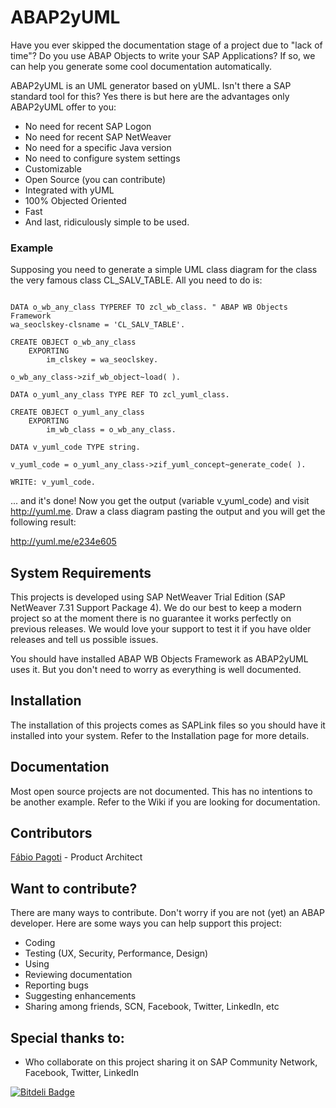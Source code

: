 ABAP2yUML
================================


Have you ever skipped the documentation stage of a project due to "lack of time"? Do you use ABAP Objects to write your SAP Applications? If so, we can help you generate some cool documentation automatically.


ABAP2yUML is an UML generator based on yUML. Isn't there a SAP standard tool for this? Yes there is but here are the advantages only ABAP2yUML offer to you:

* No need for recent SAP Logon
* No need for recent SAP NetWeaver
* No need for a specific Java version
* No need to configure system settings
* Customizable
* Open Source (you can contribute)
* Integrated with yUML
* 100% Objected Oriented
* Fast
* And last, ridiculously simple to be used. 


### Example

Supposing you need to generate a simple UML class diagram for the class the very famous class CL_SALV_TABLE. All you need to do is:

```ABAP﻿

DATA o_wb_any_class TYPE﻿REF TO zcl_wb_class. " ABAP WB Objects Framework
wa_seoclskey-clsname = 'CL_SALV_TABLE'.

CREATE OBJECT o_wb_any_class
	EXPORTING
		﻿﻿im_clskey = wa_seoclskey.

o_wb_any_class->zif_wb_object~load( ).

DATA o_yuml_any_class TYPE REF TO zcl_yuml_class.

CREATE OBJECT o_yuml_any_class
	EXPORTING
		﻿﻿﻿im_wb_class = o_wb_any_class.

DATA v_yuml_code TYPE string.

v_yuml_code = o_yuml_any_class->zif_yuml_concept~generate_code( ).

WRITE: v_yuml_code.
```

... and it's done! Now you get the output (variable v_yuml_code) and visit http://yuml.me.
Draw a class diagram pasting the output and you will get the following result:

http://yuml.me/e234e605


## System Requirements

This projects is developed using SAP NetWeaver Trial Edition (SAP NetWeaver 7.31 Support Package 4). We do our best to keep a modern project so at the moment there is no guarantee it works perfectly on previous releases. We would love your support to test it if you have older releases and tell us possible issues.

You should have installed ABAP WB Objects Framework as ABAP2yUML uses it. But you don't need to worry as everything is well documented.

## Installation

The installation of this projects comes as SAPLink files so you should have it installed into your system. Refer to the Installation page for more details.

## Documentation

Most open source projects are not documented. This has no intentions to be another example. Refer to the Wiki if you are looking for documentation.

## Contributors

[Fábio Pagoti](http://br.linkedin.com/in/fabiopagoti/) - Product Architect

## Want to contribute? 

There are many ways to contribute. Don't worry if you are not (yet) an ABAP developer. Here are some ways you can help support this project:

* Coding
* Testing (UX, Security, Performance, Design)
* Using
* Reviewing documentation
* Reporting bugs
* Suggesting enhancements
* Sharing among friends, SCN, Facebook, Twitter, LinkedIn, etc

## Special thanks to:

* Who collaborate on this project sharing it on SAP Community Network, Facebook, Twitter, LinkedIn

[![Bitdeli Badge](https://d2weczhvl823v0.cloudfront.net/fabiopagoti/wb-objects/trend.png)](https://bitdeli.com/free "Bitdeli Badge")